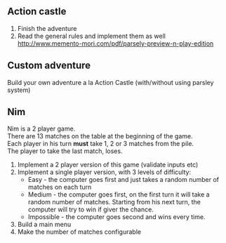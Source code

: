 ## Action castle

1. Finish the adventure
2. Read the general rules and implement them as well
   http://www.memento-mori.com/pdf/parsely-preview-n-play-edition

## Custom adventure

Build your own adventure a la Action Castle (with/without using parsley system)

## Nim

Nim is a 2 player game.  
There are 13 matches on the table at the beginning of the game.  
Each player in his turn **must** take 1, 2 or 3 matches from the pile.  
The player to take the last match, loses.

1. Implement a 2 player version of this game (validate inputs etc)
2. Implement a single player version, with 3 levels of difficulty:
   - Easy - the computer goes first and just takes a random number of matches on each turn
   - Medium - the computer goes first, on the first turn it will take a random number of matches. Starting from his next turn, the computer will try to win if giver the chance.
   - Impossible - the computer goes second and wins every time.
3. Build a main menu
4. Make the number of matches configurable
